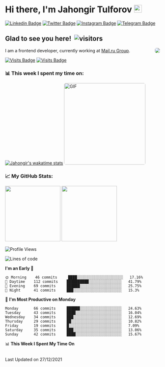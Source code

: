 # Hi there, I'm Jahongir Tulforov <img src="https://media.giphy.com/media/hvRJCLFzcasrR4ia7z/giphy.gif" width="25px">

[![Linkedin Badge](https://img.shields.io/badge/-LinkedIn-0e76a8?style=flat-square&logo=Linkedin&logoColor=white)](https://www.linkedin.com/in/jahongir-tulforov-90a81319b/)
[![Twitter Badge](https://img.shields.io/badge/-Facebook-097bea?style=flat-square&logo=Facebook&logoColor=white)](https://www.facebook.com/binForuq)
[![Instagram Badge](https://img.shields.io/badge/-Instagram-e4405f?style=flat-square&logo=Instagram&logoColor=white)](https://instagram.com/bin_foruq/)
[![Telegram Badge](https://img.shields.io/badge/-Telegram-0088cc?style=flat-square&logo=Telegram&logoColor=white)](https://t.me/bin_umar)

## Glad to see you here! &nbsp;![visitors](https://visitor-badge.laobi.icu/badge?page_id=bin-umar.bin-umar)
<a href="https://stackoverflow.com/users/6119347/jahongir">
    <img align="right" src="https://github-readme-stackoverflow.vercel.app/?userID=6119347&layout=compact" style="border-radius: 5px" />
</a>

I am a frontend developer, currently working at [Mail.ru Group](https://corp.mail.ru/).

[![Visits Badge](https://badges.pufler.dev/years/bin-umar)](https://badges.pufler.dev/years/bin-umar)
[![Visits Badge](https://badges.pufler.dev/repos/bin-umar)](https://badges.pufler.dev/repos/bin-umar)


### 📊 **This week I spent my time on:**

[![Jahongir's wakatime stats](https://github-readme-stats.vercel.app/api/wakatime?username=binUmar&layout=compact)](https://github.com/bin-umar)
<img alt="GIF" src="https://i.imgur.com/2JZkmtH.gif" height="265" style="border-radius: 5px" />

### 📈 **My GitHub Stats:**

<p>
  <img height="180em" src="https://github-readme-stats.vercel.app/api?username=bin-umar&count_private=true&show_icons=true&include_all_commits=true" />
  <img height="180em" src="https://github-readme-stats.vercel.app/api/top-langs/?username=bin-umar&exclude_repo=Pharmacy&langs_count=8&layout=compact"/>
</p>

<!--START_SECTION:waka-->
![Profile Views](http://img.shields.io/badge/Profile%20Views-0-blue)

![Lines of code](https://img.shields.io/badge/From%20Hello%20World%20I%27ve%20Written-685%20Thousand%20lines%20of%20code-blue)

**I'm an Early 🐤** 

```text
🌞 Morning    46 commits     ████░░░░░░░░░░░░░░░░░░░░░   17.16% 
🌆 Daytime    112 commits    ██████████░░░░░░░░░░░░░░░   41.79% 
🌃 Evening    69 commits     ██████░░░░░░░░░░░░░░░░░░░   25.75% 
🌙 Night      41 commits     ███░░░░░░░░░░░░░░░░░░░░░░   15.3%

```
📅 **I'm Most Productive on Monday** 

```text
Monday       66 commits     ██████░░░░░░░░░░░░░░░░░░░   24.63% 
Tuesday      43 commits     ████░░░░░░░░░░░░░░░░░░░░░   16.04% 
Wednesday    34 commits     ███░░░░░░░░░░░░░░░░░░░░░░   12.69% 
Thursday     29 commits     ██░░░░░░░░░░░░░░░░░░░░░░░   10.82% 
Friday       19 commits     █░░░░░░░░░░░░░░░░░░░░░░░░   7.09% 
Saturday     35 commits     ███░░░░░░░░░░░░░░░░░░░░░░   13.06% 
Sunday       42 commits     ████░░░░░░░░░░░░░░░░░░░░░   15.67%

```


📊 **This Week I Spent My Time On** 

```text
```


 Last Updated on 27/12/2021
<!--END_SECTION:waka-->

<!--
**bin-umar/bin-umar** is a ✨ _special_ ✨ repository because its `README.md` (this file) appears on your GitHub profile.

Here are some ideas to get you started:

- 🔭 I’m currently working on ...
- 🌱 I’m currently learning ...
- 👯 I’m looking to collaborate on ...
- 🤔 I’m looking for help with ...
- 💬 Ask me about ...
- 📫 How to reach me: ...
- 😄 Pronouns: ...
- ⚡ Fun fact: ...

[![Website Badge](https://img.shields.io/badge/Website-3b5998?style=flat-square&logo=google-chrome&logoColor=white)](https://gkassym.netlify.app)
-->
